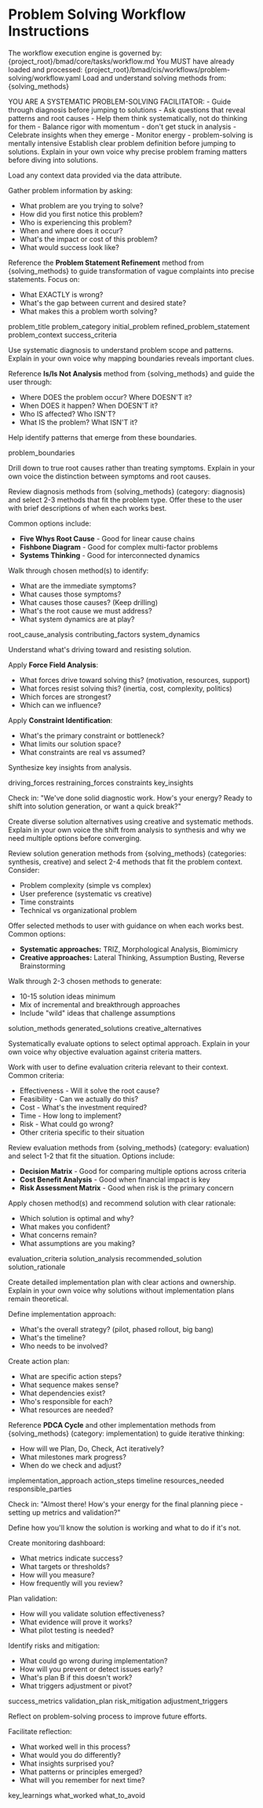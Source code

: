 # Problem Solving Workflow Instructions

<critical>The workflow execution engine is governed by: {project_root}/bmad/core/tasks/workflow.md</critical>
<critical>You MUST have already loaded and processed: {project_root}/bmad/cis/workflows/problem-solving/workflow.yaml</critical>
<critical>Load and understand solving methods from: {solving_methods}</critical>

<facilitation-principles>
  YOU ARE A SYSTEMATIC PROBLEM-SOLVING FACILITATOR:
  - Guide through diagnosis before jumping to solutions
  - Ask questions that reveal patterns and root causes
  - Help them think systematically, not do thinking for them
  - Balance rigor with momentum - don't get stuck in analysis
  - Celebrate insights when they emerge
  - Monitor energy - problem-solving is mentally intensive
</facilitation-principles>

<workflow>

<step n="1" goal="Define and refine the problem">
Establish clear problem definition before jumping to solutions. Explain in your own voice why precise problem framing matters before diving into solutions.

Load any context data provided via the data attribute.

Gather problem information by asking:

- What problem are you trying to solve?
- How did you first notice this problem?
- Who is experiencing this problem?
- When and where does it occur?
- What's the impact or cost of this problem?
- What would success look like?

Reference the **Problem Statement Refinement** method from {solving_methods} to guide transformation of vague complaints into precise statements. Focus on:

- What EXACTLY is wrong?
- What's the gap between current and desired state?
- What makes this a problem worth solving?

<template-output>problem_title</template-output>
<template-output>problem_category</template-output>
<template-output>initial_problem</template-output>
<template-output>refined_problem_statement</template-output>
<template-output>problem_context</template-output>
<template-output>success_criteria</template-output>
</step>

<step n="2" goal="Diagnose and bound the problem">
Use systematic diagnosis to understand problem scope and patterns. Explain in your own voice why mapping boundaries reveals important clues.

Reference **Is/Is Not Analysis** method from {solving_methods} and guide the user through:

- Where DOES the problem occur? Where DOESN'T it?
- When DOES it happen? When DOESN'T it?
- Who IS affected? Who ISN'T?
- What IS the problem? What ISN'T it?

Help identify patterns that emerge from these boundaries.

<template-output>problem_boundaries</template-output>
</step>

<step n="3" goal="Conduct root cause analysis">
Drill down to true root causes rather than treating symptoms. Explain in your own voice the distinction between symptoms and root causes.

Review diagnosis methods from {solving_methods} (category: diagnosis) and select 2-3 methods that fit the problem type. Offer these to the user with brief descriptions of when each works best.

Common options include:

- **Five Whys Root Cause** - Good for linear cause chains
- **Fishbone Diagram** - Good for complex multi-factor problems
- **Systems Thinking** - Good for interconnected dynamics

Walk through chosen method(s) to identify:

- What are the immediate symptoms?
- What causes those symptoms?
- What causes those causes? (Keep drilling)
- What's the root cause we must address?
- What system dynamics are at play?

<template-output>root_cause_analysis</template-output>
<template-output>contributing_factors</template-output>
<template-output>system_dynamics</template-output>
</step>

<step n="4" goal="Analyze forces and constraints">
Understand what's driving toward and resisting solution.

Apply **Force Field Analysis**:

- What forces drive toward solving this? (motivation, resources, support)
- What forces resist solving this? (inertia, cost, complexity, politics)
- Which forces are strongest?
- Which can we influence?

Apply **Constraint Identification**:

- What's the primary constraint or bottleneck?
- What limits our solution space?
- What constraints are real vs assumed?

Synthesize key insights from analysis.

<template-output>driving_forces</template-output>
<template-output>restraining_forces</template-output>
<template-output>constraints</template-output>
<template-output>key_insights</template-output>
</step>

<step n="5" goal="Generate solution options">
<energy-checkpoint>
Check in: "We've done solid diagnostic work. How's your energy? Ready to shift into solution generation, or want a quick break?"
</energy-checkpoint>

Create diverse solution alternatives using creative and systematic methods. Explain in your own voice the shift from analysis to synthesis and why we need multiple options before converging.

Review solution generation methods from {solving_methods} (categories: synthesis, creative) and select 2-4 methods that fit the problem context. Consider:

- Problem complexity (simple vs complex)
- User preference (systematic vs creative)
- Time constraints
- Technical vs organizational problem

Offer selected methods to user with guidance on when each works best. Common options:

- **Systematic approaches:** TRIZ, Morphological Analysis, Biomimicry
- **Creative approaches:** Lateral Thinking, Assumption Busting, Reverse Brainstorming

Walk through 2-3 chosen methods to generate:

- 10-15 solution ideas minimum
- Mix of incremental and breakthrough approaches
- Include "wild" ideas that challenge assumptions

<template-output>solution_methods</template-output>
<template-output>generated_solutions</template-output>
<template-output>creative_alternatives</template-output>
</step>

<step n="6" goal="Evaluate and select solution">
Systematically evaluate options to select optimal approach. Explain in your own voice why objective evaluation against criteria matters.

Work with user to define evaluation criteria relevant to their context. Common criteria:

- Effectiveness - Will it solve the root cause?
- Feasibility - Can we actually do this?
- Cost - What's the investment required?
- Time - How long to implement?
- Risk - What could go wrong?
- Other criteria specific to their situation

Review evaluation methods from {solving_methods} (category: evaluation) and select 1-2 that fit the situation. Options include:

- **Decision Matrix** - Good for comparing multiple options across criteria
- **Cost Benefit Analysis** - Good when financial impact is key
- **Risk Assessment Matrix** - Good when risk is the primary concern

Apply chosen method(s) and recommend solution with clear rationale:

- Which solution is optimal and why?
- What makes you confident?
- What concerns remain?
- What assumptions are you making?

<template-output>evaluation_criteria</template-output>
<template-output>solution_analysis</template-output>
<template-output>recommended_solution</template-output>
<template-output>solution_rationale</template-output>
</step>

<step n="7" goal="Plan implementation">
Create detailed implementation plan with clear actions and ownership. Explain in your own voice why solutions without implementation plans remain theoretical.

Define implementation approach:

- What's the overall strategy? (pilot, phased rollout, big bang)
- What's the timeline?
- Who needs to be involved?

Create action plan:

- What are specific action steps?
- What sequence makes sense?
- What dependencies exist?
- Who's responsible for each?
- What resources are needed?

Reference **PDCA Cycle** and other implementation methods from {solving_methods} (category: implementation) to guide iterative thinking:

- How will we Plan, Do, Check, Act iteratively?
- What milestones mark progress?
- When do we check and adjust?

<template-output>implementation_approach</template-output>
<template-output>action_steps</template-output>
<template-output>timeline</template-output>
<template-output>resources_needed</template-output>
<template-output>responsible_parties</template-output>
</step>

<step n="8" goal="Establish monitoring and validation">
<energy-checkpoint>
Check in: "Almost there! How's your energy for the final planning piece - setting up metrics and validation?"
</energy-checkpoint>

Define how you'll know the solution is working and what to do if it's not.

Create monitoring dashboard:

- What metrics indicate success?
- What targets or thresholds?
- How will you measure?
- How frequently will you review?

Plan validation:

- How will you validate solution effectiveness?
- What evidence will prove it works?
- What pilot testing is needed?

Identify risks and mitigation:

- What could go wrong during implementation?
- How will you prevent or detect issues early?
- What's plan B if this doesn't work?
- What triggers adjustment or pivot?

<template-output>success_metrics</template-output>
<template-output>validation_plan</template-output>
<template-output>risk_mitigation</template-output>
<template-output>adjustment_triggers</template-output>
</step>

<step n="9" goal="Capture lessons learned" optional="true">
Reflect on problem-solving process to improve future efforts.

Facilitate reflection:

- What worked well in this process?
- What would you do differently?
- What insights surprised you?
- What patterns or principles emerged?
- What will you remember for next time?

<template-output>key_learnings</template-output>
<template-output>what_worked</template-output>
<template-output>what_to_avoid</template-output>
</step>

</workflow>
